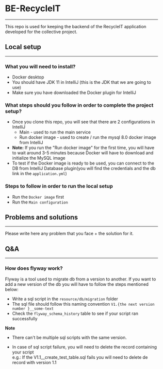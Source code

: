 # BE-RecycleIT

---

This repo is used for keeping the backend of the RecycleIT application developed for the collective project.

## Local setup

---

### What you will need to install?

 - Docker desktop
 - You should have JDK 11 in IntelliJ (this is the JDK that we are going to use)
 - Make sure you have downloaded the Docker plugin for IntelliJ

### What steps should you follow in order to complete the project setup?

 - Once you clone this repo, you will see that there are 2 configurations in IntelliJ
   - Main - used to run the main service
   - Run docker image - used to create / run the mysql 8.0 docker image from IntelliJ
 - **Note:** If you run the "Run docker image" for the first time, you will have to wait around 3-5 minutes because Docker will have to download and initialize the MySQL image
 - To test if the Docker image is ready to be used, you can connect to the DB from IntelliJ Database plugin(you will find the credentials and the db link in the `application.yml`)

### Steps to follow in order to run the local setup

- Run the `Docker image` first
- Run the `Main configuration`

## Problems and solutions

---

Please write here any problem that you face + the solution for it.

## Q&A

---

### How does flyway work?

Flyway is a tool used to migrate db from a version to another. If you want to add 
a new version of the db you will have to follow the steps mentioned below:
- Write a sql script in the `resource/db/migration` folder
- The sql file should follow this naming convention `V1.{the next version number }__some-text`
- Check the `flyway_schema_history` table to see if your script ran successfully

**Note**  

- There can't be multiple sql scripts with the same version.

- In case of sql script failure, you will need to delete the record containing your script  
e.g.: If the V1.1__create_test_table.sql fails you will need to delete de record with version 1.1  

